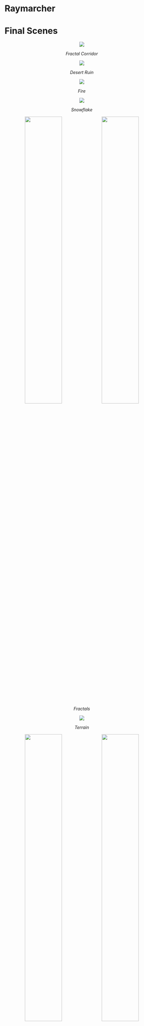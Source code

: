 # Raymarcher

# Final Scenes

<p align="center">
  <img src="./output/final/corridor.png">
</p>
<p align="center">
  <em> Fractal Corridor</em>
</p>

<p align="center">
  <img src="./output/final/desert_ruin.png">
</p>
<p align="center">
  <em> Desert Ruin </em>
</p>

<p align="center">
  <img src="./output/final/fire.png">
</p>
<p align="center">
  <em> Fire </em>
</p>

<p align="center">
  <img src="./output/final/snowflake.png">
</p>
<p align="center">
  <em> Snowflake </em>
</p>


<p align="center">
  <img src="./output/fractals/top.png" width="49%" />
  <img src="./output/fractals/top2.png" width="49%"/>
</p>
<p align="center">
  <em> Fractals</em>
</p>



<p align="center">
  <img src="./output/procedural/top3.png">
</p>
<p align="center">
  <em> Terrain</em>
</p>

<p align="center" float="left">
  <img src="./output/procedural/top4.png" width="49%" />
  <img src="./output/procedural/top5.png" width="49%"/>
</p>
<p align="center">
  <em> Clouds </em>
</p>


- [Getting Started](#getting-started)
  - [Raymarching Algorithm](#raymarching-algorithm)
- [Raymarcher Implementation](#raymarcher-implementation)
  - [Simple SDFs](#simple-sdfs)
  - [Soft Shadow](#soft-shadow)
  - [Reflection and Refraction](#reflection-and-refraction)
  - [Ambient Occulusion](#ambient-occulusion)
  - [Fast Approximate Anti-Aliasing](#fast-approximate-anti-aliasing)
  - [Sky Box](#sky-box)
  - [Bump Map](#bump-map)
  - [Area Lights](#area-lights)
  - [High Dynamic Range](#high-dynamic-range-hdr)
  - [Bloom](#bloom)
- [Fractal Generation](#fractal-generation)
  - [Mandelbrot Set](#mandelbrot-set)
  - [Mandelbulb](#mandelbulb)
  - [Julia Set](#julia-set)
  - [Menger Sponge](#menger-sponge)
- [Procedural Rendering](#procedural-rendering)
  - [Terrain](#terrain)
- [Volumetric Rendering](#volumetric-rendering)
  - [Clouds](#clouds)

# Getting Started

## Raymarching Algorithm

- Ray marching is a technique used in computer graphics, particularly in the context of **ray tracing** and **volume rendering**. It's a method for rendering 3D scenes by simulating the path of rays of light as they travel through a scene.
- In traditional ray tracing, rays are traced from the camera into the scene, and intersections with surfaces are calculated. Ray marching, on the other hand, is used when dealing with complex or implicit surfaces that cannot be easily represented by explicit equations.
- Instead of finding an explicit intersection point with a surface, the algorithm marches along the ray in small steps, testing for intersection at each step. This involves evaluating a distance function, often called a "**signed distance function**" (SDF), which gives the distance from a point in space to the nearest surface.
<p align="center">
    <img src="./output/misc/sdf.png">
</p>

- SDF returns a negative value if we are inside the object. Conversely, it returns a positive value if we are outside
- The algorithm iteratively steps along the ray using the SDF until it finds a point close enough to the surface (i.e., where the SDF value is close to zero). At this point, it considers the ray to have intersected with the surface.
<p align="center">
    <img src="./output/misc/march.png">
</p>
- Once an intersection point is found, shading calculations are performed to determine the final color of the pixel.
- Since each object in the scene is represented as an SDF, raymarching is easily parallelizable!

# Raymarcher Implementation

## Simple SDFs

- Using QtCreator and OpenGL pipeline, we have created a shader that can render simple objects.

|           Sphere SDF            |           Cone SDF            |
| :-----------------------------: | :---------------------------: |
| ![](./output/simple/sphere.gif) | ![](./output/simple/cone.gif) |

|           Cube SDF            |            Cyinder SDF            |
| :---------------------------: | :-------------------------------: |
| ![](./output/simple/cube.gif) | ![](./output/simple/cylinder.gif) |

|           Torus SDF            |           Capsule SDF            |
| :----------------------------: | :------------------------------: |
| ![](./output/simple/torus.gif) | ![](./output/simple/capsule.gif) |

|           Hectahedron SDF            |           Deathstar SDF            |
| :----------------------------------: | :--------------------------------: |
| ![](./output/simple/hectahedron.gif) | ![](./output/simple/deathstar.gif) |

## Soft Shadow

- Optionally, you can redner a scene with **soft shadow**. The way it works is instead of shading the shadowed fragments uniformly, we vary the values based on how close the ray is to hitting an object. In other words, if the shadow ray was very close to hitting an object it will have a darker value.
- The way we do this is for each fragment that we want to shade, we march a ray towards the light source $x$ times. If a ray intersects, then the darkness value is scaled based on the distance it marched from the original intersection point

|            Hard Shadow             |            Soft Shadow             |
| :--------------------------------: | :--------------------------------: |
| ![](./output/misc/hard_shadow.png) | ![](./output/misc/soft_shadow.png) |

## Reflection and Refraction

- Some objects have materials that are inherently reflective or transparent. To reflect that, reflection and refraction are also implemented. Since GLSL does not allow recursive lighting computatoin, the way these are calculated are not strictly correct. Due to time constraints, we decided to stick with a "good enough" answer

|      No Reflection/Refraction       |      With Reflection/Refraction      |
| :---------------------------------: | :----------------------------------: |
| ![](./output/misc/no_refl_refr.png) | ![](./output/misc/yes_refl_refr.png) |

## Ambient Occulusion

- Objects that have ambient color will use that value uniformly across all its surfaces. However, if the surface is somewhat hidden by other surfaces, it should appear less bright compared to the less covered surfaces. Ambient Occulusion takes into account this "coveredness" of the surface.
- Pay close attention to the bases of each hectahedrons. The one with Ambient Occulusion is less bright as it is more covered.

|  Without Ambient Occulusion  |    With Ambient Occulusion    |
| :--------------------------: | :---------------------------: |
| ![](./output/misc/no_ao.png) | ![](./output/misc/yes_ao.png) |

## Fast Approximate Anti-Aliasing

- With one ray per output scene pixel, we will have the jaggies due to the finite resolution. FXAA, which is a post-processing technique, aims to provide a fast and efficient way to smooth out these jagged edges, improving the overall visual quality of rendered images.
- If enabled, we render the raymarched texture offline and feed it into the FXAA shader, which in turns evaluates pixel colors and adjusts them based on the analysis of local contrast and edge information.

<p align="center">

|                   Without FXAA                    |                     With FXAA                      |
| :-----------------------------------------------: | :------------------------------------------------: |
| <img src = "./output/misc/no_fxaa.png" width=300> | <img src = "./output/misc/yes_fxaa.png" width=300> |

</p>

## Sky Box

- Using Cube Map, we simulate an external environment. Cube Map is basically a bounding cube with 6 textures (1 for each cube face) that describe the world around you.
- As a POC, we only implemented **static Sky Box**.
- Whenever a ray misses an SDF, we sample from this cube map using the Ray Direction as the uv coordinate.
- Just by this simple trick, and combined with reflection and refraction, we get pretty stunning results.

|            Beach             |            Island             | Night Sky                       |
| :--------------------------: | :---------------------------: | :------------------------------ |
| ![](./output/misc/beach.png) | ![](./output/misc/island.png) | ![](./output/misc/nightsky.png) |

## Bump Map
- Bump mapping is a technique used to simulate the appearance of surface details without actually modifying the underlying geometry.
- We achieve this by perturbing the surface normals of the model based on Perlin noise. 
- The altered normals then affect the way light interacts with the surface, creating the illusion of small bumps and dents

<p align="center">
    <img src="./output/misc/bump.png">
</p>

## Area Lights

<p align="center">
    <img src="./output/misc/area_light.png">
</p>

- Simple Area Lights implemented based on [this](https://learnopengl.com/Guest-Articles/2022/Area-Lights) amazing guest article.
- For getting shadow effects, we sample configurable number of rays from the rectangle surface of the light source and average their contributions.
- We also note that area light sources themselves need to be rendered into the scene.

<p align="center">
    <img src="./output/misc/area_light.gif">
</p>

## High Dynamic Range (HDR)

- In fragment shader, the output color value is clamped to [0, 1] range by default. So what happens if we have a very bright light source (like the sun)? Even when the fragments near the light have different values that are all larger than 1, then all get assigned the clamped value of 1 in the end.
- Using HDR, we render the scene without clamping the color values by using a color attachment with RGBA16F.
- In the second pass, we perform a Reinhard tone mapping.
- Additionally, we test with different exposure values to adjust how much detail we wished to keep

|            No HDR             |      HDR with exposure = 0.5       |      HDR with exposure = 0.25       |
| :---------------------------: | :--------------------------------: | :---------------------------------: |
| ![](./output/misc/no_hdr.png) | ![](./output/misc/hdr_exp_0.5.png) | ![](./output/misc/hdr_exp_0.25.png) |

## Bloom

- The bloom effect is typically applied to parts of an image that are significantly brighter than their surroundings. When a light source in a scene exceeds a certain intensity threshold, the bloom effect causes light to bleed into surrounding areas, creating a halo or glow around the bright object.
- To achieve this, we attach an additional color buffer to the custom FBO to store fragments that exceed certain color threshold. Then in the second pass, we apply a blur filter on that color buffer to achieve the halo effect. In the final pass, we combine the two color buffers.
  ![](./output/misc/bloom.png)
- Combined with Area Lights, we distincly see the visual differences

|          Without Bloom          |          With Bloom          |
| :-----------------------------: | :--------------------------: |
| ![](./output/misc/no_bloom.gif) | ![](./output/misc/bloom.gif) |

# Fractal Generation

- Once we have the basic raymarcher, we can render many interesting objects. Below, we explored different kinds of fractals.

## Mandelbrot set

- The Mandelbrot set is a set of points in a complex plane that has a particular property. It is defined by iterating a simple mathematical formula on each point in the complex plane and determining whether the result remains bounded or not.
- The formula is given by
  $$z_{n+1} = z_{n}^{2} + c$$
- In other words, Mandelbrob set is set of all points that does not diverge to infinity as you increase $n$ to infinity.
- Since we cannot run until infinity, we define the max steps to be $256$ and divergence criteria to be $200$ measured from the center. Rendering this in 2D space, we obtain the below image.
<p align="center">
  <img src="./output/fractals/mandelbrot.png">
</p>

## Mandelbulb

- Mandelbulb is a three-dimensional analogue of the above Mandelbrot set.
- The formula for generating points in the Mandelbulb fractal involves iterating a mathematical function (described below) on points in 3D space, and determining whether the resulting values stay within certain bounds or diverge. This process is typically repeated for each ray. For our project, the iteretion count is set to $20$.
- Starting at position $z_{0}$, we obtain the next position $z_{1}$ by solving the below formula for certain value of c.
  $$z_{n+1} = z_{n}^{p} + c$$
- For a typical Mandelbulb, $n=8$ and $c=z_{0}$ (like the one at the very top of this file!).
- Below is a gif obtained by incrementing the $p$ from $1$ to $30$.

<p align="center">
  <img src="./output/fractals/mandelbulb.gif">
</p>

## Julia Set

- Julia set is almost the same as Mandelbulb set. The only differece is that Julia sets are generally two-dimensional.
  $$z_{n+1}=z_{n}^{2}+c$$
- The $c$ term above is called **Julia seed** and we experiment with different julia seeds.
- You can generate random seed from the UI when a fractal is loaded.

|                 1                 |                 2                 |                 3                 |
| :-------------------------------: | :-------------------------------: | :-------------------------------: |
| ![](./output/fractals/julia1.png) | ![](./output/fractals/julia2.png) | ![](./output/fractals/julia3.png) |

## Menger Sponge

- A Menger sponge is a three-dimensional fractal, specifically a sponge-like structure with an infinite surface area and zero volume.
- With SDF, we can simulate a Menger sponge by performing a set of operations on SDFs.
- Start with a cube. We can then define a cross and subtract the cross from a cube to create a box with cross-shaped hole in it. We can then itereate this process.

|           Normal Menger Sponge           | Menger Sponge with rotation applied to point p |
| :--------------------------------------: | :--------------------------------------------: |
| ![](./output/fractals/mengersponge0.png) |    ![](./output/fractals/mengersponge1.png)    |

## Sierpinski Triangle

- Finally, we have Sharpinski Triangle, which we achieved by iteratively folding the space along x, y, and z plane.
<p align="center">
  <img src="./output/fractals/sierpinski.png">
</p>

# Procedural Rendering

## Terrain

- To create organic terrain patterns, our initial attempt used **Fractal Brownian Motion**.
  - FBM composes noises to produce more fine-grained looking results.
  - We start with a simple base noise with initial amplitude and frequency.
  - With each iteration (called an _octave_), we apply the same noise with decreased amplitude and increased the frequency
- This approach of looping however led to sharp decrease in our frame rate as we increased the number of octaves.
- Referring to this [article](https://iquilezles.org/articles/morenoise/), our next attempt was based on a "tweaked" version of FBM.
  - It samples grayscaled noise texture at various points and interpolate between them.
  - But instead of directly using those values, we use the derivative of them to capture the rate of change
- Below are the naive rendering of terrains

|               Octave 4               |               Octave 5               |
| :----------------------------------: | :----------------------------------: |
| ![](./output/procedural/octave4.png) | ![](./output/procedural/octave5.png) |

- We immediately notice that there are black spots in the terrain due to rays overshooting the surface.
- Adding some basic coloring and scaling back the distance ray travels based on the steepness of the terrain, we get the terrain below

<p align="center">
  <img src="output/procedural/fix_overshoot.png">
</p>

- With fully fledged coloring based on the height of the intersection point and the normal, we get a beautiful scene like the one below

<p align="center">
  <img src="output/procedural/terrain_colored.png">
</p>

# Volumetric Rendering

- The real strength of raymarching is its ability to render participating media such as fog, smoke, clouds and other volumetric effects.
- To achive this, we shoot a ray normally, but instead of stopping whenever we hit an object, we _march_ through it.

<p align="center">
  <img src="output/procedural/volumetric_1.gif">
</p>

- We then accumulate the sampled values along the ray, taking into account the density and color of the participating medium.

## Cloud

- Using the same noise texture, we can render clouds very easily.

<p align="center">
  <img src="output/procedural/cloud.png">
</p>
